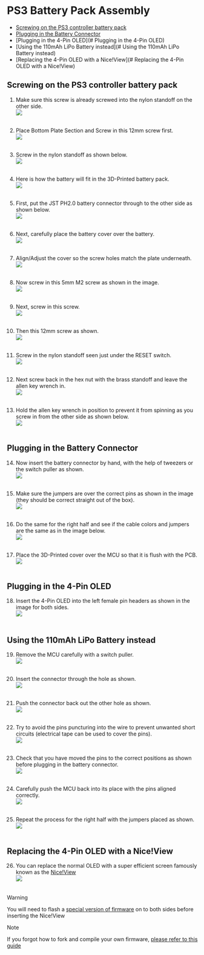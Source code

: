 # PS3 Battery Pack Assembly  

 - [Screwing on the PS3 controller battery pack](#-screwing-on-the-ps3-controller-battery-pack)
 - [Plugging in the Battery Connector](#-plugging-in-the-battery-connector)
 - [Plugging in the 4-Pin OLED](# Plugging in the 4-Pin OLED)
 - [Using the 110mAh LiPo Battery instead](# Using the 110mAh LiPo Battery instead)
 - [Replacing the 4-Pin OLED with a Nice!View](# Replacing the 4-Pin OLED with a Nice!View)

## Screwing on the PS3 controller battery pack  

1. Make sure this screw is already screwed into the nylon standoff on the other side.  
<img src="images/1.jpg"><br/><br/>

2. Place Bottom Plate Section and Screw in this 12mm screw first.  
<img src="images/2.jpg"><br/><br/>

3. Screw in the nylon standoff as shown below.  
<img src="images/3.jpg"><br/><br/>

4. Here is how the battery will fit in the 3D-Printed battery pack.  
<img src="images/4.jpg"><br/><br/>

5. First, put the JST PH2.0 battery connector through to the other side as shown below.  
<img src="images/5.jpg"><br/><br/>

6. Next, carefully place the battery cover over the battery.  
<img src="images/6.jpg"><br/><br/>

7. Align/Adjust the cover so the screw holes match the plate underneath.  
<img src="images/7.jpg"><br/><br/>

8. Now screw in this 5mm M2 screw as shown in the image.  
<img src="images/8.jpg"><br/><br/>

9. Next, screw in this screw.  
<img src="images/9.jpg"><br/><br/>

10. Then this 12mm screw as shown.  
<img src="images/10.jpg"><br/><br/>

11. Screw in the nylon standoff seen just under the RESET switch.  
<img src="images/11.jpg"><br/><br/>

12. Next screw back in the hex nut with the brass standoff and leave the allen key wrench in.  
<img src="images/12.jpg"><br/><br/>

13. Hold the allen key wrench in position to prevent it from spinning as you screw in from the other side as shown below.  
<img src="images/13.jpg"><br/><br/>


## Plugging in the Battery Connector  

14. Now insert the battery connector by hand, with the help of tweezers or the switch puller as shown.  
<img src="images/14.jpg"><br/><br/>

15. Make sure the jumpers are over the correct pins as shown in the image (they should be correct straight out of the box).  
<img src="images/15.jpg"><br/><br/>

16. Do the same for the right half and see if the cable colors and jumpers are the same as in the image below.  
<img src="images/16.jpg"><br/><br/>

17. Place the 3D-Printed cover over the MCU so that it is flush with the PCB.  
<img src="images/17.jpg"><br/><br/>


## Plugging in the 4-Pin OLED  

18. Insert the 4-Pin OLED into the left female pin headers as shown in the image for both sides.  
<img src="images/18.jpg"><br/><br/>


## Using the 110mAh LiPo Battery instead  

19. Remove the MCU carefully with a switch puller.  
<img src="images/19.jpg"><br/><br/>

20. Insert the connector through the hole as shown.  
<img src="images/20.jpg"><br/><br/>

21. Push the connector back out the other hole as shown.  
<img src="images/21.jpg"><br/><br/>

22. Try to avoid the pins puncturing into the wire to prevent unwanted short circuits (electrical tape can be used to cover the pins).  
<img src="images/22.jpg"><br/><br/>

23. Check that you have moved the pins to the correct positions as shown before plugging in the battery connector.  
<img src="images/24.jpg"><br/><br/>

24. Carefully push the MCU back into its place with the pins aligned correctly.  
<img src="images/24.jpg"><br/><br/>

25. Repeat the process for the right half with the jumpers placed as shown.  
<img src="images/25.jpg"><br/><br/>


## Replacing the 4-Pin OLED with a Nice!View

26. You can replace the normal OLED with a super efficient screen famously known as the [Nice!View](https://nicekeyboards.com/nice-view/)  
<img src="images/NiceView.jpg"><br/><br/>

> [!Warning]
> You will need to flash a [special version of firmware](https://github.com/Timception/zmk-config-drift-nice_view-editor) on to both sides before inserting the Nice!View

> [!Note]
> If you forgot how to fork and compile your own firmware, [please refer to this guide](https://github.com/Timception/zmk-config-drift-v3-editor/tree/main/How%20to%20Change%20your%20Keymap)